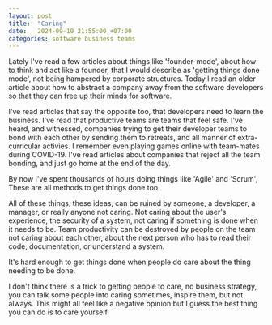 ```yaml
---
layout: post
title:  "Caring"
date:   2024-09-10 21:55:00 +07:00
categories: software business teams
---
```

Lately I've read a few articles about things like 'founder-mode', 
about how to think and act like a founder, that I would describe as 'getting 
things done mode', not being hampered by corporate structures.  Today I read 
an older article about how to abstract a company away from the software 
developers so that they can free up their minds for software.

I've read articles that say the opposite too, that developers need to learn
the business.  I've read that productive teams are teams that feel safe.  I've
heard, and witnessed, companies trying to get their developer teams to bond
with each other by sending them to retreats, and all manner of extra-curricular
activies.  I remember even playing games online with team-mates during COVID-19.
I've read articles about companies that reject all the team bonding, and just
go home at the end of the day.

By now I've spent thousands of hours doing things like 'Agile' and 'Scrum',
These are all methods to get things done too.

All of these things, these ideas, can be ruined by someone, a
developer, a manager, or really anyone not caring.  Not caring about
the user's experience, the security of a system, not caring
if something is done when it needs to be.  Team productivity can be 
destroyed by people on the team not caring about each other, about the 
next person who has to read their code, documentation, or understand
a system.

It's hard enough to get things done when people do care about the thing
needing to be done.

I don't think there is a trick to getting people to care, no business 
strategy, you can talk some people into caring sometimes, inspire them,
but not always. This might all feel like a negative opinion but 
I guess the best thing you can do is to care yourself.

